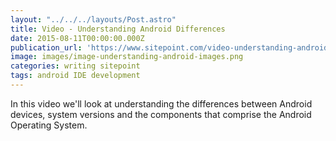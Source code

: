 ```yaml
---
layout: "../../../layouts/Post.astro"
title: Video - Understanding Android Differences
date: 2015-08-11T00:00:00.000Z
publication_url: 'https://www.sitepoint.com/video-understanding-android-differences/'
image: images/image-understanding-android-images.png
categories: writing sitepoint
tags: android IDE development
---
```


In this video we'll look at understanding the differences between Android devices, system versions and the components that comprise the Android Operating System.

